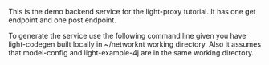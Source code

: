 This is the demo backend service for the light-proxy tutorial. It has one get endpoint and one post endpoint.

To generate the service use the following command line given you have light-codegen built locally in ~/networknt
working directory. Also it assumes that model-config and light-example-4j are in the same working directory. 

```

```
